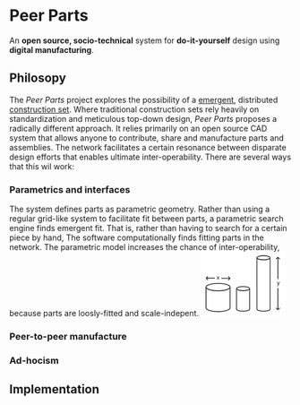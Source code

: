 # Peer Parts
An **open source, socio-technical** system for **do-it-yourself** design using **digital manufacturing**.


## Philosopy
The *Peer Parts* project explores the possibility of a [emergent](http://en.wikipedia.org/wiki/Emergence), distributed [construction set](http://en.wikipedia.org/wiki/Construction_set). Where traditional construction sets rely heavily on standardization and meticulous top-down design, *Peer Parts* proposes a radically different approach. It relies primarily on an open source CAD system that allows anyone to contribute, share and manufacture parts and assemblies. The network facilitates a certain resonance between disparate design efforts that enables ultimate inter-operability. There are several ways that this wil work:

### Parametrics and interfaces
The system defines parts as parametric geometry. Rather than using a regular grid-like system to facilitate fit between parts, a parametric search engine finds emergent fit. That is, rather than having to search for a certain piece by hand, The software computationally finds fitting parts in the network.
The parametric model increases the chance of inter-operability, because parts are loosly-fitted and scale-indepent.
![parametric](images/parametric.png "parametric")

### Peer-to-peer manufacture

### Ad-hocism


## Implementation
